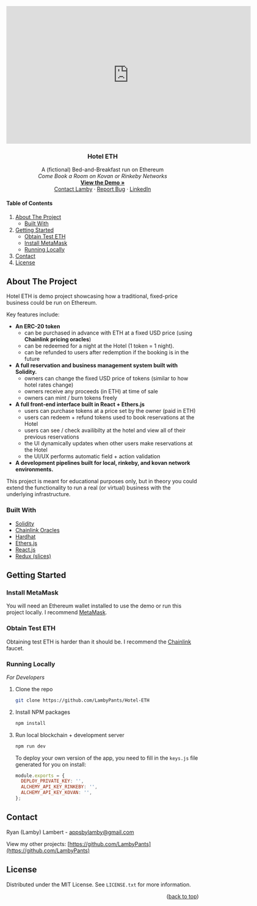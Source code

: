 <div id="top"></div>
<br />
<div align="center">
<iframe width="640" height="360" src="https://www.loom.com/embed/d34e732682174326b9174b540aeffd49" frameborder="0" webkitallowfullscreen mozallowfullscreen allowfullscreen></iframe>

  <h3 align="center">Hotel ETH</h3>

  <p align="center">
    A (fictional) Bed-and-Breakfast run on Ethereum
    <br />
     <em>Come Book a Room on Kovan or Rinkeby Networks</em>
     <br />
    <a href="https://github.com/othneildrew/Best-README-Template"><strong>View the Demo »</strong></a>
    <br />
    <a  title="contact developer" href="mailto:appsbylamby@gmail.com">Contact Lamby</a>
    ·
    <a href="https://github.com/LambyPants/Hotel-ETH/issues">Report Bug</a>
    ·
    <a href="https://www.linkedin.com/in/ryan-lambert-58202596/"">LinkedIn</a>
  </p>
</div>

#### Table of Contents

  <ol>
    <li>
      <a href="#about-the-project">About The Project</a>
      <ul>
        <li><a href="#built-with">Built With</a></li>
      </ul>
    </li>
    <li>
      <a href="#getting-started">Getting Started</a>
      <ul>
        <li><a href="#obtain-test-ETH">Obtain Test ETH</a></li>
        <li><a href="#install-metamask">Install MetaMask</a></li>
        <li><a href="#running-locally">Running Locally</a></li>
      </ul>
    </li>
    <li><a href="#contact">Contact</a></li>
    <li><a href="#license">License</a></li>
  </ol>

<!-- ABOUT THE PROJECT -->

## About The Project

Hotel ETH is demo project showcasing how a traditional, fixed-price business could be run on Ethereum.

Key features include:

- <strong>An ERC-20 token</strong>
  - can be purchased in advance with ETH at a fixed USD price (using <strong>Chainlink pricing oracles</strong>)
  - can be redeemed for a night at the Hotel (1 token = 1 night).
  - can be refunded to users after redemption if the booking is in the future
- <strong>A full reservation and business management system built with Solidity.</strong>
  - owners can change the fixed USD price of tokens (similar to how hotel rates change)
  - owners receive any proceeds (in ETH) at time of sale
  - owners can mint / burn tokens freely
- <strong>A full front-end interface built in React + Ethers.js</strong>
  - users can purchase tokens at a price set by the owner (paid in ETH)
  - users can redeem + refund tokens used to book reservations at the Hotel
  - users can see / check availibilty at the hotel and view all of their previous reservations
  - the UI dynamically updates when other users make reservations at the Hotel
  - the UI/UX performs automatic field + action validation
- <strong>A development pipelines built for local, rinkeby, and kovan network environments.</strong>

This project is meant for educational purposes only, but in theory you could extend the functionality to run a real (or virtual) business with the underlying infrastructure.

### Built With

- [Solidity](https://docs.soliditylang.org/en/v0.8.11/)
- [Chainlink Oracles](https://data.chain.link/)
- [Hardhat](https://hardhat.org/getting-started/)
- [Ethers.js](https://docs.ethers.io/v5/single-page/)
- [React.js](https://reactjs.org/)
- [Redux (slices)](https://redux-toolkit.js.org/api/createslice)

## Getting Started

### Install MetaMask

You will need an Ethereum wallet installed to use the demo or run this project locally. I recommend [MetaMask](https://metamask.io/).

### Obtain Test ETH

Obtaining test ETH is harder than it should be. I recommend the [Chainlink](https://faucets.chain.link/) faucet.

### Running Locally

_For Developers_

1. Clone the repo
   ```sh
   git clone https://github.com/LambyPants/Hotel-ETH
   ```
2. Install NPM packages
   ```sh
   npm install
   ```
3. Run local blockchain + development server

   ```sh
   npm run dev
   ```

   To deploy your own version of the app, you need to fill in the `keys.js` file generated for you on install:

   ```js
   module.exports = {
     DEPLOY_PRIVATE_KEY: '',
     ALCHEMY_API_KEY_RINKEBY: '',
     ALCHEMY_API_KEY_KOVAN: '',
   };
   ```

<!-- CONTACT -->

## Contact

Ryan (Lamby) Lambert - appsbylamby@gmail.com

View my other projects: [https://github.com/LambyPants](https://github.com/LambyPants)

## License

Distributed under the MIT License. See `LICENSE.txt` for more information.

<p align="right">(<a href="#top">back to top</a>)</p>
